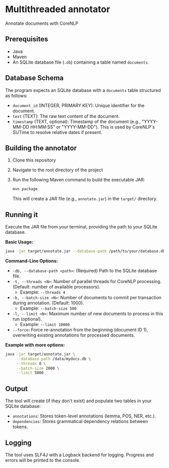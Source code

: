 # Multithreaded annotator

Annotate documents with CoreNLP



## Prerequisites

*   Java
*   Maven
*   An SQLite database file (`.db`) containing a table named `documents`.

## Database Schema

The program expects an SQLite database with a `documents` table structured as follows:

*   `document_id` (INTEGER, PRIMARY KEY): Unique identifier for the document.
*   `text` (TEXT): The raw text content of the document.
*   `timestamp` (TEXT, optional): Timestamp of the document (e.g., "YYYY-MM-DD HH:MM:SS" or "YYYY-MM-DD"). This is used by CoreNLP's SUTime to resolve relative dates if present.

## Building the annotator

1.  Clone this repository 
2.  Navigate to the root directory of the project 
3.  Run the following Maven command to build the executable JAR:

    ```bash
    mvn package
    ```
    This will create a JAR file (e.g., `annotate.jar`) in the `target/` directory.

## Running it

Execute the JAR file from your terminal, providing the path to your SQLite database.

**Basic Usage:**

```bash
java -jar target/annotate.jar --database-path /path/to/your/database.db
```

**Command-Line Options:**

*   `-db, --database-path <path>`: (Required) Path to the SQLite database file.
*   `-t, --threads <N>`: Number of parallel threads for CoreNLP processing. (Default: number of available processors).
    *   Example: `--threads 4`
*   `-b, --batch-size <N>`: Number of documents to commit per transaction during annotation. (Default: 1000).
    *   Example: `--batch-size 500`
*   `-l, --limit <N>`: Maximum number of new documents to process in this run (optional).
    *   Example: `--limit 10000`
*   `--force`: Force re-annotation from the beginning (document ID 1), overwriting existing annotations for processed documents.

**Example with more options:**

```bash
java -jar target/annotate.jar \
     --database-path /data/mydocs.db \
     --threads 8 \
     --batch-size 2000 \
     --limit 5000
```

## Output

The tool will create (if they don't exist) and populate two tables in your SQLite database:

*   `annotations`: Stores token-level annotations (lemma, POS, NER, etc.).
*   `dependencies`: Stores grammatical dependency relations between tokens.

## Logging

The tool uses SLF4J with a Logback backend for logging. Progress and errors will be printed to the console.
